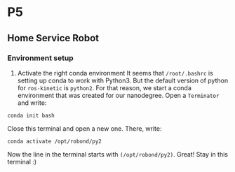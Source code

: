 # P5
## Home Service Robot

### Environment setup
1. Activate the right conda environment
It seems that `/root/.bashrc` is setting up conda to work with Python3. But the default version of python for `ros-kinetic` is `python2`. For that reason, we start a conda environment that was created for our nanodegree. 
Open a `Terminator` and write:
```shell
conda init bash
```
Close this terminal and open a new one. There, write:
```shell
conda activate /opt/robond/py2
```

Now the line in the terminal starts with `(/opt/robond/py2)`. Great! Stay in this terminal :)
